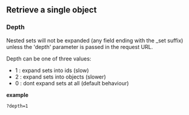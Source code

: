 ## Retrieve a single object

### Depth

Nested sets will not be expanded (any field ending with the _set suffix) unless the 'depth'
parameter is passed in the request URL.

Depth can be one of three values:

  - 1 : expand sets into ids (slow)
  - 2 : expand sets into objects (slower)
  - 0 : dont expand sets at all (default behaviour)

**example**

    ?depth=1


